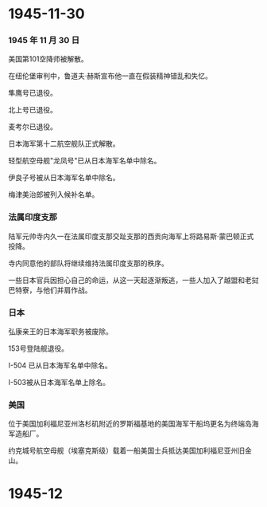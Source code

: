 # 1945-11-30

### 1945 年 11 月 30 日

美国第101空降师被解散。

在纽伦堡审判中，鲁道夫·赫斯宣布他一直在假装精神错乱和失忆。

隼鹰号已退役。

北上号已退役。

麦考尔已退役。

日本海军第十二航空舰队正式解散。

轻型航空母舰"龙凤号"已从日本海军名单中除名。

伊良子号被从日本海军名单中除名。

梅津美治郎被列入候补名单。

### 法属印度支那

陆军元帅寺内久一在法属印度支那交趾支那的西贡向海军上将路易斯·蒙巴顿正式投降。

寺内同意他的部队将继续维持法属印度支那的秩序。

一些日本官兵因担心自己的命运，从这一天起逐渐叛逃，一些人加入了越盟和老挝巴特寮，与他们并肩作战。

### 日本

弘康亲王的日本海军职务被废除。

153号登陆舰退役。

I-504 已从日本海军名单中除名。

I-503被从日本海军名单上除名。

### 美国

位于美国加利福尼亚州洛杉矶附近的罗斯福基地的美国海军干船坞更名为终端岛海军造船厂。

约克城号航空母舰（埃塞克斯级）载着一船美国士兵抵达美国加利福尼亚州旧金山。

# 1945-12